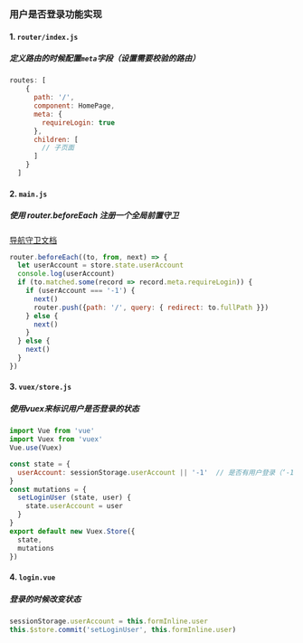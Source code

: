 ### 用户是否登录功能实现

#### 1. `router/index.js`
##### 定义路由的时候配置```meta```字段（设置需要校验的路由）
```javascript
routes: [
    {
      path: '/',
      component: HomePage,
      meta: {
        requireLogin: true
      },
      children: [
        // 子页面
      ]
    }
  ]
```

#### 2. `main.js`
##### 使用 router.beforeEach 注册一个全局前置守卫
[导航守卫文档](https://router.vuejs.org/zh-cn/advanced/navigation-guards.html)
```javascript
router.beforeEach((to, from, next) => {
  let userAccount = store.state.userAccount
  console.log(userAccount)
  if (to.matched.some(record => record.meta.requireLogin)) {
    if (userAccount === '-1') {
      next()
      router.push({path: '/', query: { redirect: to.fullPath }})
    } else {
      next()
    }
  } else {
    next()
  }
})
```

#### 3. `vuex/store.js`
##### 使用vuex来标识用户是否登录的状态
```javascript
import Vue from 'vue'
import Vuex from 'vuex'
Vue.use(Vuex)

const state = {
  userAccount: sessionStorage.userAccount || '-1'  // 是否有用户登录（‘-1’表示未登录）
}
const mutations = {
  setLoginUser (state, user) {
    state.userAccount = user
  }
}
export default new Vuex.Store({
  state,
  mutations
})
```

#### 4. `login.vue`
##### 登录的时候改变状态
``` javascript
sessionStorage.userAccount = this.formInline.user
this.$store.commit('setLoginUser', this.formInline.user)
```
